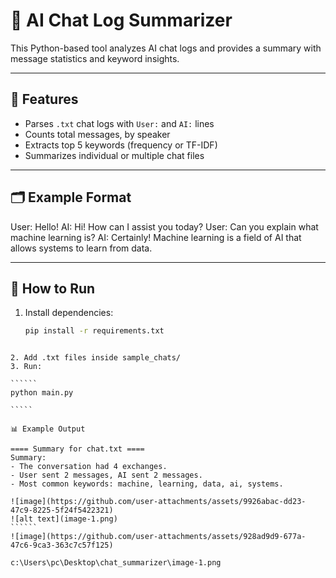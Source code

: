 # 🧠 AI Chat Log Summarizer

This Python-based tool analyzes AI chat logs and provides a summary with message statistics and keyword insights.

---

## 🔧 Features

- Parses `.txt` chat logs with `User:` and `AI:` lines
- Counts total messages, by speaker
- Extracts top 5 keywords (frequency or TF-IDF)
- Summarizes individual or multiple chat files

---

## 🗂 Example Format
User: Hello!
AI: Hi! How can I assist you today?
User: Can you explain what machine learning is?
AI: Certainly! Machine learning is a field of AI that allows systems to learn from data.



---

## 🚀 How to Run

1. Install dependencies:
   ```bash
   pip install -r requirements.txt
``````````

2. Add .txt files inside sample_chats/
3. Run:

``````
python main.py

`````

📊 Example Output

==== Summary for chat.txt ====
Summary:
- The conversation had 4 exchanges.
- User sent 2 messages, AI sent 2 messages.
- Most common keywords: machine, learning, data, ai, systems.

![image](https://github.com/user-attachments/assets/9926abac-dd23-47c9-8225-5f24f5422321)
![alt text](image-1.png)
``````
![image](https://github.com/user-attachments/assets/928ad9d9-677a-47c6-9ca3-363c7c57f125)

c:\Users\pc\Desktop\chat_summarizer\image-1.png
